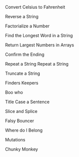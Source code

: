 Convert Celsius to Fahrenheit

Reverse a String

Factorialize a Number

Find the Longest Word in a String

Return Largest Numbers in Arrays

Confirm the Ending

Repeat a String Repeat a String

Truncate a String

Finders Keepers

Boo who

Title Case a Sentence

Slice and Splice

Falsy Bouncer

Where do I Belong

Mutations

Chunky Monkey
